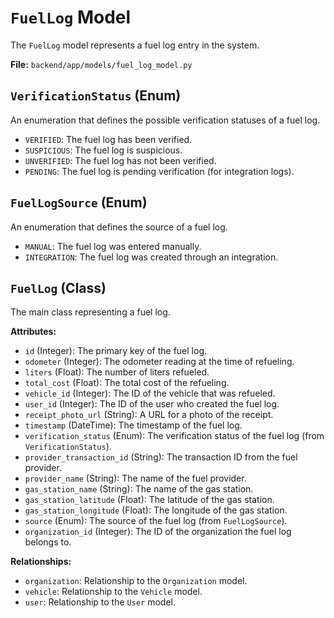 # `FuelLog` Model

The `FuelLog` model represents a fuel log entry in the system.

**File:** `backend/app/models/fuel_log_model.py`

## `VerificationStatus` (Enum)

An enumeration that defines the possible verification statuses of a fuel log.

*   `VERIFIED`: The fuel log has been verified.
*   `SUSPICIOUS`: The fuel log is suspicious.
*   `UNVERIFIED`: The fuel log has not been verified.
*   `PENDING`: The fuel log is pending verification (for integration logs).

## `FuelLogSource` (Enum)

An enumeration that defines the source of a fuel log.

*   `MANUAL`: The fuel log was entered manually.
*   `INTEGRATION`: The fuel log was created through an integration.

## `FuelLog` (Class)

The main class representing a fuel log.

**Attributes:**

*   `id` (Integer): The primary key of the fuel log.
*   `odometer` (Integer): The odometer reading at the time of refueling.
*   `liters` (Float): The number of liters refueled.
*   `total_cost` (Float): The total cost of the refueling.
*   `vehicle_id` (Integer): The ID of the vehicle that was refueled.
*   `user_id` (Integer): The ID of the user who created the fuel log.
*   `receipt_photo_url` (String): A URL for a photo of the receipt.
*   `timestamp` (DateTime): The timestamp of the fuel log.
*   `verification_status` (Enum): The verification status of the fuel log (from `VerificationStatus`).
*   `provider_transaction_id` (String): The transaction ID from the fuel provider.
*   `provider_name` (String): The name of the fuel provider.
*   `gas_station_name` (String): The name of the gas station.
*   `gas_station_latitude` (Float): The latitude of the gas station.
*   `gas_station_longitude` (Float): The longitude of the gas station.
*   `source` (Enum): The source of the fuel log (from `FuelLogSource`).
*   `organization_id` (Integer): The ID of the organization the fuel log belongs to.

**Relationships:**

*   `organization`: Relationship to the `Organization` model.
*   `vehicle`: Relationship to the `Vehicle` model.
*   `user`: Relationship to the `User` model.
